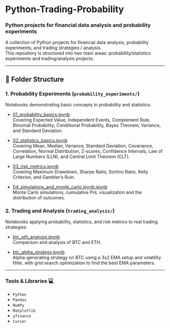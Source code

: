 # Python-Trading-Probability
### Python projects for financial data analysis and probability experiments

A collection of Python projects for financial data analysis, probability experiments, and trading strategies / analysis.  
This repository is structured into two main areas: probability/statistics experiments and trading/analysis projects.

---

## 📂 Folder Structure

### **1. Probability Experiments** (`probability_experiments/`)  
Notebooks demonstrating basic concepts in probability and statistics:  

- [01_probability_basics.ipynb](probability_experiments/01_probability_basics.ipynb)  
  Covering Expected Value, Independent Events, Complement Rule, Binomial Probability, Conditional Probability, Bayes Theorem, Variance, and Standard Deviation.  

- [02_statistics_basics.ipynb](probability_experiments/02_statistics_basics.ipynb)  
  Covering Mean, Median, Variance, Standard Deviation, Covariance, Correlation, Normal Distribution, Z-scores, Confidence Intervals, Law of Large Numbers (LLN), and Central Limit Theorem (CLT).  

- [03_risk_metrics.ipynb](probability_experiments/03_risk_metrics.ipynb)  
  Covering Maximum Drawdown, Sharpe Ratio, Sortino Ratio, Kelly Criterion, and Gambler’s Ruin.  

- [04_simulations_and_monte_carlo.ipynb.ipynb](probability_experiments/04_simulations_and_monte_carlo.ipynb)  
  Monte Carlo simulations, cumulative PnL visualization and the distribution of outcomes.


### **2. Trading and Analysis** (`trading_analysis/`)  
Notebooks applying probability, statistics, and risk metrics to real trading strategies:  

- [btc_eth_analysis.ipynb](trading_analyses/btc_eth_analysis.ipynb)  
  Comparison and analysis of BTC and ETH. 

- [btc_alpha_strategy.ipynb](trading_analyses/btc_alpha_strategy.ipynb)  
    Alpha-generating strategy on BTC using a 3x2 EMA setup and volatility filter, with grid search optimization to find the best EMA parameters.
  
---

### Tools & Libraries 💻
- `Python`
- `Pandas`
- `NumPy`
- `Matplotlib`
- `yfinance`
- `Cursor`
